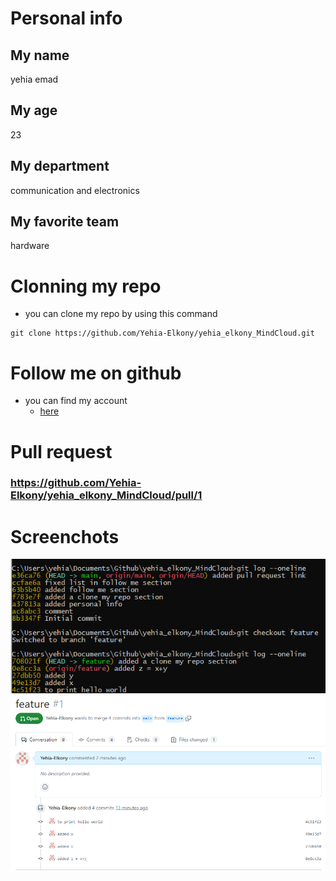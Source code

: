 # Personal info
## My name
yehia emad
## My age
23
## My department
communication and electronics 
## My favorite team
hardware

# Clonning my repo 
- you can clone my repo by using this command
```
git clone https://github.com/Yehia-Elkony/yehia_elkony_MindCloud.git
```
# Follow me on github
- you can find my account
  - [here](https://github.com/Yehia-Elkony)
# Pull request 
### https://github.com/Yehia-Elkony/yehia_elkony_MindCloud/pull/1
# Screenchots
![commits](commits.png)
![pull req](pull.png)

